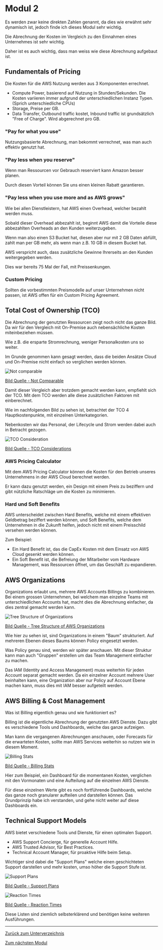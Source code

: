 # Modul 2

Es werden zwar keine direkten Zahlen genannt, da dies wie erwähnt sehr dynamisch ist, jedoch finde ich dieses Modul sehr wichtig.

Die Abrechnung der Kosten im Vergleich zu den Einnahmen eines Unternehmes ist sehr wichtig.

Daher ist es auch wichtig, dass man weiss wie diese Abrechnung aufgebaut ist.

## Fundamentals of Pricing

Die Kosten für die AWS Nutzung werden aus 3 Komponenten errechnet.

* Compute Power, basierend auf Nutzung in Stunden/Sekunden. Die Kosten variieren immer aufgrund der unterschiedlichen Instanz Typen. (Sprich unterschiedliche CPUs)
* Storage, Preise per GB.
* Data Transfer, Outbound traffic kostet, Inbound traffic ist grundsätzlich "Free of Charge". Wird abgerechnet pro GB.

### "Pay for what you use"

Nutzungsbasierte Abrechnung, man bekommt verrechnet, was man auch effektiv genutzt hat.

### "Pay less when you reserve"

Wenn man Ressourcen vor Gebrauch reserviert kann Amazon besser planen.

Durch diesen Vorteil können Sie uns einen kleinen Rabatt garantieren.

### "Pay less when you use more and as AWS grows"

Wie bei allen Dienstleistern, hat AWS einen Overhead, welcher bezahlt werden muss.

Sobald dieser Overhead abbezahlt ist, beginnt AWS damit die Vorteile diese abbezahlten Overheads an den Kunden weiterzugeben.

Wenn man also einen S3 Bucket hat, diesen aber nur mit 2 GB Daten abfüllt, zahlt man per GB mehr, als wenn man z.B. 10 GB in diesem Bucket hat.

AWS verspricht auch, dass zusätzliche Gewinne Ihrerseits an den Kunden weitergegeben werden.

Dies war bereits 75 Mal der Fall, mit Preissenkungen.

### Custom Pricing

Sollten die vorbestimmten Preismodelle auf unser Unternehmen nicht passen, ist AWS offen für ein Custom Pricing Agreement.

## Total Cost of Ownership (TCO)

Die Abrechnung der genutzten Ressourcen zeigt noch nicht das ganze Bild. Da wir für den Vergleich mit On-Premise auch nebensächliche Kosten miteinbeziehen müssen.

Wie z.B. die ersparte Stromrechnung, weniger Personalkosten uns so weiter.

Im Grunde genommen kann gesagt werden, dass die beiden Ansätze Cloud und On-Premise nicht einfach so verglichen werden können.

![Not comparable](../../Ressourcen/Bilder/AWS_Bilder/tco/not_comparable.jpg)

[Bild Quelle - Not Comparable](../../Anhang/quellen.md#not-comparable)

Damit dieser Vergleich aber trotzdem gemacht werden kann, empfiehlt sich der TCO. Mit dem TCO werden alle diese zusätzlichen Faktoren mit einberechnet.

Wie im nachfolgenden Bild zu sehen ist, betrachtet der TCO 4 Hauptkostenpunkte, mit einzelnen Unterkategorien.

Nebenkosten wir das Personal, der Lifecycle und Strom werden dabei auch in Betracht gezogen.

![TCO Consideration](../../Ressourcen/Bilder/AWS_Bilder/tco/tco_considerations.jpg)

[Bild Quelle - TCO Considerations](../../Anhang/quellen.md#tco-considerations)

### AWS Pricing Calculator

Mit dem AWS Pricing Calculator können die Kosten für den Betrieb unseres Unternehmens in der AWS Cloud berechnet werden.

Er kann dazu genutzt werden, ein Design mit einem Preis zu beziffern und gibt nützliche Ratschläge um die Kosten zu minimieren.

### Hard und Soft Benefits

AWS unterscheidet zwischen Hard Benefits, welche mit einem effektiven Geldbetrag beziffert werden können, und Soft Benefits, welche dem Unternehmen in die Zukunft helfen, jedoch nicht mit einem Preisschild versehen werden können.

Zum Beispiel:

* Ein Hard Benefit ist, das die CapEx Kosten mit dem Einsatz von AWS Cloud gesenkt werden können.
* Ein Soft Benefit ist, die Befreiung der Mitarbeiter vom Hardware Management, was Ressourcen öffnet, um das Geschäft zu expandieren.

## AWS Organizations

Organizations erlaubt uns, mehrere AWS Accounts Billings zu kombinieren. Bei einem grossen Unternehmen, bei welchem man einzelne Teams mit unterschiedlichen Accounts hat, macht dies die Abrechnung einfacher, da dies zentral gemacht werden kann.

![Tree Structure of Organizations](../../Ressourcen/Bilder/AWS_Bilder/organizations/tree_structure.jpg)

[Bild Quelle - Tree Structure of AWS Organizations](../../Anhang/quellen.md#tree-structure-of-aws-organizations)

Wie hier zu sehen ist, sind Organizations in einem "Baum" strukturiert. Auf mehreren Ebenen dieses Baums können Policy eingesetzt werden.

Was Policy genau sind, werden wir später anschauen. Mit dieser Struktur kann man auch "Gruppen" erstellen um das Team Management einfacher zu machen.

Das IAM (Identity and Access Management) muss weiterhin für jeden Account separat gemacht werden. Da ein einzelner Account mehrere User beinhalten kann, eine Organization aber nur Policy auf Account Ebene machen kann, muss dies mit IAM besser aufgeteilt werden.

## AWS Billing & Cost Management

Was ist Billing eigentlich genau und wie funktioniert es?

Billing ist die eigentliche Abrechnung der genutzten AWS Dienste. Dazu gibt es verschiedene Tools und Dashboards, welche das ganze aufzeigen.

Man kann die vergangenen Abrechnungen anschauen, oder Forecasts für die erwarteten Kosten, sollte man AWS Services weiterhin so nutzen wie in diesem Moment.

![Billing Stats](../../Ressourcen/Bilder/AWS_Bilder/billing/billing_dashboard.jpg)

[Bild Quelle - Billing Stats](../../Anhang/quellen.md#billing-stats)

Hier zum Beispiel, ein Dashboard für die momentanen Kosten, verglichen mit den Vormonaten und eine Aufteilung auf die einzelnen AWS Dienste.

Für diese einzelnen Werte gibt es noch fortführende Dashboards, welche das ganze noch granularer aufteilen und darstellen können. Das Grundprinzip habe ich verstanden, und gehe nicht weiter auf diese Dashboards ein.

## Technical Support Models

AWS bietet verschiedene Tools und Dienste, für einen optimalen Support.

* AWS Support Concierge, für generelle Account Hilfe.
* AWS Trusted Advisor, für Best Practices.
* Technical Account Manager, für proaktive Hilfe beim Setup.

Wichtiger sind dabei die "Support Plans" welche einen geschichteten Support darstellen und mehr kosten, umso höher die Support Stufe ist.

![Support Plans](../../Ressourcen/Bilder/AWS_Bilder/support/support_plans.jpg)

[Bild Quelle - Support Plans](../../Anhang/quellen.md#support-plans)

![Reaction Times](../../Ressourcen/Bilder/AWS_Bilder/support/reaction_time.jpg)

[Bild Quelle - Reaction Times](../../Anhang/quellen.md#reaction-times)

Diese Listen sind ziemlich selbsterklärend und benötigen keine weiteren Ausführungen.

-----

[Zurück zum Unterverzeichnis](../README.md)

[Zum nächsten Modul](./modul3.md)
